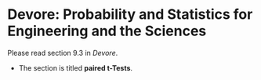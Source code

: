 # Devore: Probability and Statistics for Engineering and the Sciences

Please read section 9.3 in *Devore*. 

- The section is titled **paired t-Tests**. 
